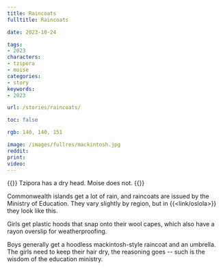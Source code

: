 ```yaml
---
title: Raincoats
fulltitle: Raincoats

date: 2023-10-24

tags:
- 2023
characters:
- tzipora
- moise
categories:
- story
keywords:
- 2023

url: /stories/raincoats/

toc: false

rgb: 140, 140, 151

image: /images/fullres/mackintosh.jpg
reddit:
print:
video:
---
```

{{<note caption>}}
Tzipora has a dry head. Moise does not.
{{</note>}}

Commonwealth islands get a lot of rain, and raincoats are issued by the Ministry of Education. They vary slightly by region, but in {{<link/oslola>}} they look like this.

Girls get plastic hoods that snap onto their wool capes, which also have a rayon overslip for weatherproofing.

Boys generally get a hoodless mackintosh-style raincoat and an umbrella. The girls need to keep their hair dry, the reasoning goes -- such is the wisdom of the education ministry.